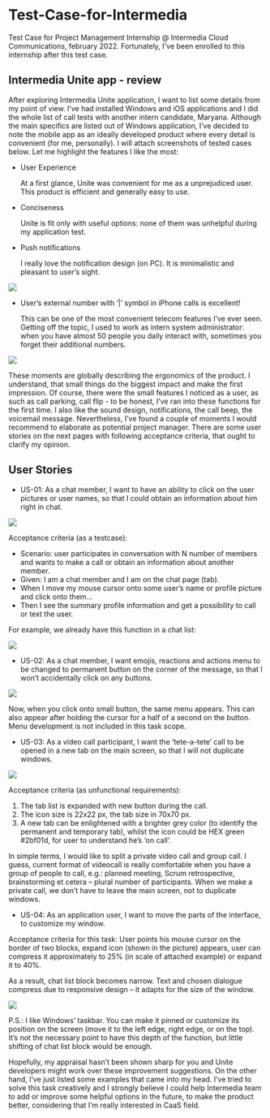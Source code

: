 # Test-Case-for-Intermedia
Test Case for Project Management Internship @ Intermedia Cloud Communications, february 2022.
Fortunately, I've been enrolled to this internship after this test case. 

## Intermedia Unite app - review
After exploring Intermedia Unite application, I
want to list some details from my point of view.
I’ve had installed Windows and iOS applications and I did the whole list of call
tests with another intern candidate, Maryana. Although the main specifics are listed
out of Windows application, I’ve decided to note the mobile app as an ideally
developed product where every detail is convenient (for me, personally).
I will attach screenshots of tested cases below. Let me highlight the features I like
the most: 

- User Experience 

  At a first glance, Unite was convenient for me as a unprejudiced user. This
product is efficient and generally easy to use.

- Conciseness

  Unite is fit only with useful options: none of them was unhelpful during my
application test.

- Push notifications

  I really love the notification design (on
PC). It is minimalistic and pleasant to
user’s sight. 
<img src="https://sun9-72.userapi.com/impg/utxq3vUtmY4fxlWguGR6i-qVwbwevMyZid9sTw/Hv_L9mjCgy8.jpg?size=632x216&quality=96&sign=0d1451e7f6206b6d3a741b887c454a32&type=album">

- User’s external number with ‘|’
symbol in iPhone calls is excellent! 

  This
can be one of the most convenient
telecom features I’ve ever seen. Getting
off the topic, I used to work as intern
system administrator: when you have
almost 50 people you daily interact
with, sometimes you forget their
additional numbers.

<img src="https://sun9-85.userapi.com/impg/Q3o99ULij7UdDexKtXvgg-ARAilJxf4buZrt-w/L4wuZ6AbdVk.jpg?size=572x433&quality=96&sign=d36368732a6de33b06da8d1688d325e3&type=album">

These moments are globally describing the ergonomics of the product. I
understand, that small things do the biggest impact and make the first impression.
Of course, there were the small features I noticed as a user, as such as call parking,
call flip - to be honest, I’ve ran into these functions for the first time. I also like the
sound design, notifications, the call beep, the voicemail message.
Nevertheless, I’ve found a couple of moments I would recommend to elaborate
as potential project manager. There are some user stories on the next pages with
following acceptance criteria, that ought to clarify my opinion. 

## User Stories

- US-01: As a chat member, I want to have an ability to click on the user
pictures or user names, so that I could obtain an information about him
right in chat.

<img src="https://sun9-46.userapi.com/impg/E0rq2N5rLLvR0fUDfPMb4HlVJEgHENpp8lPuMg/h9Roy_D_THc.jpg?size=664x436&quality=96&sign=6862263cccea9740bf7f35a696742336&type=album">

Acceptance criteria (as a testcase):

- Scenario: user participates in
conversation with N number of members
and wants to make a call or obtain an
information about another member.
- Given: I am a chat member and I am on
the chat page (tab).
- When I move my mouse cursor onto some user’s name or profile picture
and click onto them…
- Then I see the summary profile information and get a possibility to call or
text the user.

For example, we already have this function in a chat list:

<img src="https://sun9-83.userapi.com/impg/nifo7NvnwS6oZ130nnbvjX2OWapL28rFUVXlWQ/mAbi-JssSvk.jpg?size=604x424&quality=96&sign=f1de99756d22a9f665c4bd40a3a67a7c&type=album">

- US-02: As a chat member, I want emojis, reactions and actions menu to
be changed to permanent button on the corner of the message, so that I
won’t accidentally click on any buttons.

<img src="https://sun9-43.userapi.com/impg/zKwnphKm3j_E9_Vu-60eVjuQYdfkntJkmONw4w/6ZjmMUYI-uQ.jpg?size=1619x450&quality=96&sign=53a77dd83ecf843fb64bf72f7a1bcaa2&type=album">

Now, when you click onto small button, the same menu appears. This can also
appear after holding the cursor for a half of a second on the button. Menu
development is not included in this task scope.

- US-03: As a video call participant, I want the ‘tete-a-tete’ call to be
opened in a new tab on the main screen, so that I will not duplicate
windows. 

<img src="https://sun9-43.userapi.com/impg/3NXMPDdrRym-yFo4VDodYbeWxFoJJ9ykuppOqw/9NKu-Bo-Uwo.jpg?size=1071x605&quality=96&sign=41b9519c926d6925b0c5ff157ed1c374&type=album">

Acceptance criteria (as unfunctional requirements):
1. The tab list is expanded with new button during the call.
2. The icon size is 22x22 px, the tab size in 70x70 px.
3. A new tab can be enlightened with a brighter grey color (to identify the
permanent and temporary tab), whilst the icon could be HEX green #2bf01d,
for user to understand he’s ‘on call’.

In simple terms, I would like to split a private video call and group call. I guess,
current format of videocall is really comfortable when you have a group of people
to call, e.g.: planned meeting, Scrum retrospective, brainstorming et cetera – plural
number of participants. When we make a private call, we don’t have to leave the
main screen, not to duplicate windows.

- US-04: As an application user, I want to move the parts of the interface,
to customize my window. 

Acceptance criteria for this task:
User points his mouse cursor on the border
of two blocks, expand icon (shown in the
picture) appears, user can compress it
approximately to 25% (in scale of attached
example) or expand it to 40%.

As a result, chat list block becomes narrow. Text and chosen dialogue compress due
to responsive design – it adapts for the size of the window. 

<img src="https://sun9-81.userapi.com/impg/ln9mmuQ6ZqRf5Qyh3VuIGwhz2isIRxvkR4A4Fw/yFyEhPq7YR8.jpg?size=727x469&quality=96&sign=5f00da6ad58a33d7fbafa1d920e3f711&type=album">

P.S.: I like Windows’ taskbar. You can make it pinned or customize its position on
the screen (move it to the left edge, right edge, or on the top). It’s not the necessary
point to have this depth of the function, but little shifting of chat list block would be
enough.

Hopefully, my appraisal hasn’t been shown sharp for you and Unite
developers might work over these improvement suggestions. On the other hand, I’ve
just listed some examples that came into my head. I’ve tried to solve this task
creatively and I strongly believe I could help Intermedia team to add or improve
some helpful options in the future, to make the product better, considering that I’m
really interested in CaaS field.
